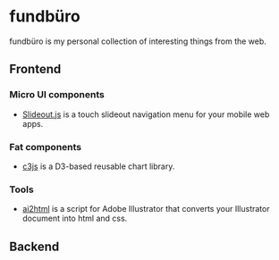 # fundbüro

fundbüro is my personal collection of interesting things from the web.

## Frontend

### Micro UI components

* [Slideout.js](https://mango.github.io/slideout/) is a touch slideout navigation menu for your mobile web apps.

### Fat components

* [c3js](http://c3js.org/) is a D3-based reusable chart library.


### Tools

* [ai2html](http://ai2html.org/) is a script for Adobe Illustrator that converts your Illustrator document into html and css.


## Backend

